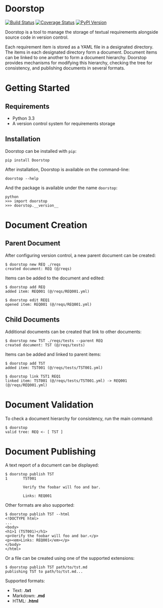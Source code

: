 Doorstop
========

[![Build Status](https://travis-ci.org/jacebrowning/doorstop.png?branch=master)](https://travis-ci.org/jacebrowning/doorstop)
[![Coverage Status](https://coveralls.io/repos/jacebrowning/doorstop/badge.png?branch=master)](https://coveralls.io/r/jacebrowning/doorstop?branch=master)
[![PyPI Version](https://badge.fury.io/py/Doorstop.png)](http://badge.fury.io/py/Doorstop)

Doorstop is a tool to manage the storage of textual requirements
alongside source code in version control.

Each requirement item is stored as a YAML file in a designated
directory. The items in each designated directory form a document.
Document items can be linked to one another to form a document
hierarchy. Doorstop provides mechanisms for modifying this hierarchy,
checking the tree for consistency, and publishing documents in several
formats.



Getting Started
===============

Requirements
------------

-   Python 3.3
-   A version control system for requirements storage


Installation
------------

Doorstop can be installed with `pip`:

    pip install Doorstop

After installation, Doorstop is available on the command-line:

    doorstop --help

And the package is available under the name `doorstop`:

    python
    >>> import doorstop
    >>> doorstop.__version__



Document Creation
=================

Parent Document
---------------

After configuring version control, a new parent document can be created:

    $ doorstop new REQ ./reqs
    created document: REQ (@/reqs)

Items can be added to the document and edited:

    $ doorstop add REQ
    added item: REQ001 (@/reqs/REQ001.yml)

    $ doorstop edit REQ1
    opened item: REQ001 (@/reqs/REQ001.yml)


Child Documents
---------------

Additional documents can be created that link to other documents:

    $ doorstop new TST ./reqs/tests --parent REQ
    created document: TST (@/reqs/tests)

Items can be added and linked to parent items:

    $ doorstop add TST
    added item: TST001 (@/reqs/tests/TST001.yml)

    $ doorstop link TST1 REQ1
    linked item: TST001 (@/reqs/tests/TST001.yml) -> REQ001 (@/reqs/REQ001.yml)



Document Validation
===================

To check a document hierarchy for consistency, run the main command:

    $ doorstop
    valid tree: REQ <- [ TST ]



Document Publishing
===================

A text report of a document can be displayed:

    $ doorstop publish TST
    1       TST001

            Verify the foobar will foo and bar.

            Links: REQ001

Other formats are also supported:

    $ doorstop publish TST --html
    <!DOCTYPE html>
    ...
    <body>
    <h1>1 (TST001)</h1>
    <p>Verify the foobar will foo and bar.</p>
    <p><em>Links: REQ001</em></p>
    </body>
    </html>

Or a file can be created using one of the supported extensions:

    $ doorstop publish TST path/to/tst.md
    publishing TST to path/to/tst.md...

Supported formats:

-   Text: **.txt**
-   Markdown: **.md**
-   HTML: **.html**
